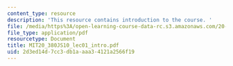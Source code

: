 ```yaml
---
content_type: resource
description: 'This resource contains introduction to the course. '
file: /media/https%3A/open-learning-course-data-rc.s3.amazonaws.com/20-380j-biological-engineering-design-spring-2010/2d3ed14d7cc3db1aaaa34121a2566f19_MIT20_380JS10_lec01_intro.pdf
file_type: application/pdf
resourcetype: Document
title: MIT20_380JS10_lec01_intro.pdf
uid: 2d3ed14d-7cc3-db1a-aaa3-4121a2566f19
---
```

